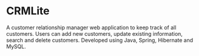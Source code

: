 # CRMLite
A customer relationship manager web application to keep track of all customers. Users can add new customers, update existing information, search and delete customers. Developed using Java, Spring, Hibernate and MySQL.
